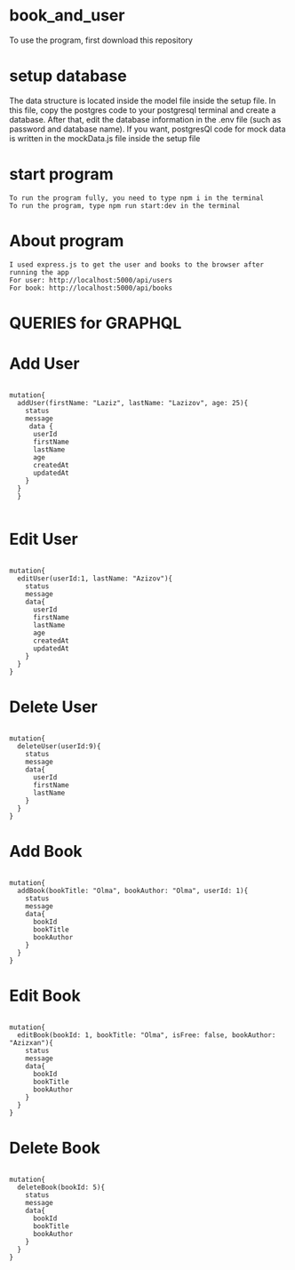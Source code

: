 # book_and_user
 
To use the program, first download this repository
 
# setup database

The data structure is located inside the model file inside the setup file. In this file, copy the postgres code to your postgresql terminal and create a database. After that, edit the database information in the .env file (such as password and database name).
If you want, postgresQl code for mock data is written in the mockData.js file inside the setup file


# start program
```
To run the program fully, you need to type npm i in the terminal
To run the program, type npm run start:dev in the terminal
```

# About program
```
I used express.js to get the user and books to the browser after running the app
For user: http://localhost:5000/api/users
For book: http://localhost:5000/api/books
```

# QUERIES for GRAPHQL


# Add User
```

mutation{
  addUser(firstName: "Laziz", lastName: "Lazizov", age: 25){
    status
    message
     data {
      userId
      firstName
      lastName
      age
      createdAt
      updatedAt
    }
  } 
  }


```

# Edit User
```

mutation{
  editUser(userId:1, lastName: "Azizov"){
    status
    message
    data{
      userId
      firstName
      lastName
      age
      createdAt
      updatedAt
    }
  }
}

```

# Delete User
```

mutation{
  deleteUser(userId:9){
    status
    message
    data{
      userId
      firstName
      lastName
    }
  }
}

```

# Add Book
```

mutation{
  addBook(bookTitle: "Olma", bookAuthor: "Olma", userId: 1){
    status
    message
    data{
      bookId
      bookTitle
      bookAuthor    
    }
  }
}

```

# Edit Book 
```

mutation{
  editBook(bookId: 1, bookTitle: "Olma", isFree: false, bookAuthor: "Azizxan"){
    status
    message
    data{
      bookId
      bookTitle
      bookAuthor
    }
  }
}

```

# Delete Book
```

mutation{
  deleteBook(bookId: 5){
    status
    message
    data{
      bookId
      bookTitle
      bookAuthor
    }
  }
}

```

